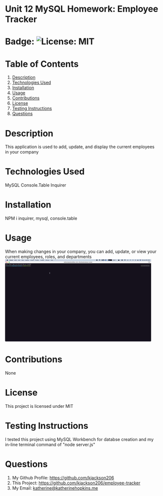 # Unit 12 MySQL Homework: Employee Tracker

# Badge: ![License: MIT](https://img.shields.io/badge/License-MIT-yellow.svg)

# Table of Contents

1. [Description](#description)
2. [Technologies Used](#technologies-used)
3. [Installation](#installation)
4. [Usage](#usage)
5. [Contributions](#contribution)
6. [License](#license)
7. [Testing Instructions](#testing-instructions)
8. [Questions](#questions)

# Description

This application is used to add, update, and display the current employees in your company

# Technologies Used

MySQL
Console.Table
Inquirer

# Installation

NPM i inquirer, mysql, console.table

# Usage

When making changes in your company, you can add, update, or view your current employees, roles, and departments
![Employee Tracker play-through](assets/tracker.gif)

# Contributions

None

# License

This project is licensed under MIT

# Testing Instructions

I tested this project using MySQL Workbench for databse creation and my in-line terminal command of "node server.js"

# Questions

1. My Github Profile: https://github.com/kjackson206
2. This Project: https://github.com/kjackson206/employee-tracker
3. My Email: katherine@katherinehopkins.me
